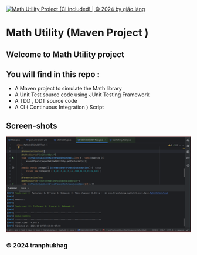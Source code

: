 [![Math Utility Project (CI included) | © 2024 by giáo.làng](https://github.com/TranPhuKhag/software-testing/actions/workflows/maven.yml/badge.svg)](https://github.com/TranPhuKhag/software-testing/actions/workflows/maven.yml)
# Math Utility (Maven Project )

## Welcome to Math Utility project

## You will find in this repo :

- A Maven project to simulate the Math library
- A Unit Test source code using JUnit Testing Framework
- A TDD , DDT source code
- A CI ( Continuous Integration ) Script

## Screen-shots
![JUNIT MAVEN PROJECT ](https://github.com/TranPhuKhag/software-testing/blob/main/screenshots/JUnit%20with%20Maven.PNG)


### &#169; 2024 tranphukhag
